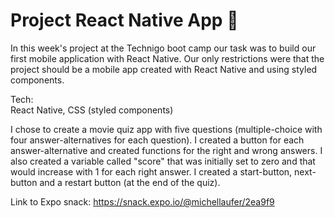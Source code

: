 # Project React Native App 📱

In this week's project at the Technigo boot camp our task was to build our first mobile application with React Native.
Our only restrictions were that the project should be a mobile app created with React Native and using styled components.

Tech:
<br>React Native, CSS (styled components)</br>

I chose to create a movie quiz app with five questions (multiple-choice with four answer-alternatives for each question).
I created a button for each answer-alternative and created functions for the right and wrong answers. I also created a variable called "score" that was initially set to zero and that would increase with 1 for each right answer. I created a start-button, next-button and a restart button (at the end of the quiz).

Link to Expo snack: https://snack.expo.io/@michellaufer/2ea9f9

